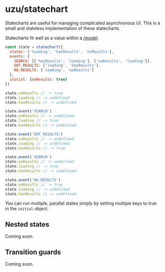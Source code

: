 # uzu/statechart

Statecharts are useful for managing complicated asynchronous UI. This is a small and stateless implementation of these statecharts.

Statecharts fit well as a value within a [/model](/model).

```js
const state = statechart({
  states: ['loading', 'hasResults', 'noResults'],
  events: {
    SEARCH: [['hasResults', 'loading'], ['noResults', 'loading']],
    GOT_RESULTS: ['loading', 'hasResults'],
    NO_RESULTS: ['loading', 'noResults']
  },
  initial: {noResults: true}
})

state.noResults // -> true
state.loading // -> undefined
state.hasResults // -> undefined

state.event('SEARCH')
state.noResults // -> undefined
state.loading // -> true
state.hasResults // -> undefined

state.event('GOT_RESULTS')
state.noResults // -> undefined
state.loading // -> undefined
state.hasResults // -> true

state.event('SEARCH')
state.noResults // -> undefined
state.loading // -> true
state.hasResults // -> undefined

state.event('NO_RESULTS')
state.noResults // -> true
state.loading // -> undefined
state.hasResults // -> undefined
```

You can run multiple, parallel states simply by setting multiple keys to true in the `initial` object.

## Nested states

Coming soon.

## Transition guards

Coming soon.

